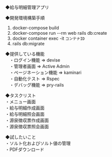 ◆給与明細管理アプリ

◆開発環境構築手順
  1. docker-compose build
  2. docker-compose run --rm web rails db:create
  3. docker container exec -it `コンテナID`
  4. rails db:migrate

◆提供している機能  
　・ログイン機能          => devise  
　・管理者画面            => Active Admin  
　・ページネーション機能   => kaminari  
　・自動化テスト           => Rspec  
　・デバッグ機能           => pry-rails  

◆タスクリスト  
  ・メニュー画面  
  ・給与明細作成画面  
  ・給与明細照会画面  
  ・源泉徴収票作成画面  
  ・源泉徴収票照会画面  

◆試したいこと  
  ・ソルト化およびソルト値の管理  
  ・PDFダウンロード  
